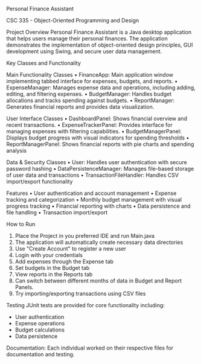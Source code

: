 Personal Finance Assistant

CSC 335 - Object-Oriented Programming and Design

Project Overview
Personal Finance Assistant is a Java desktop application that helps users manage their personal finances. The application demonstrates the implementation of object-oriented design principles, GUI development using Swing, and secure user data management.


Key Classes and Functionality

Main Functionality Classes
•	FinanceApp: Main application window implementing tabbed interface for expenses, budgets, and reports.
•	ExpenseManager: Manages expense data and operations, including adding, editing, and filtering expenses.
•	BudgetManager: Handles budget allocations and tracks spending against budgets.
•	ReportManager: Generates financial reports and provides data visualization.

User Interface Classes
•	DashboardPanel: Shows financial overview and recent transactions.
•	ExpenseTrackerPanel: Provides interface for managing expenses with filtering capabilities.
•	BudgetManagerPanel: Displays budget progress with visual indicators for spending thresholds
•	ReportManagerPanel: Shows financial reports with pie charts and spending analysis

Data & Security Classes
•	User: Handles user authentication with secure password hashing
•	DataPersistenceManager: Manages file-based storage of user data and transactions
•	TransactionFileHandler: Handles CSV import/export functionality

Features
•	User authentication and account management
•	Expense tracking and categorization
•	Monthly budget management with visual progress tracking
•	Financial reporting with charts
•	Data persistence and file handling
•	Transaction import/export

How to Run
1.	Place the Project in you preferred IDE and run Main.java
2.	The application will automatically create necessary data directories 
3.	Use "Create Account" to register a new user 
4.	Login with your credentials
5.	Add expenses through the Expense tab 
6.	Set budgets in the Budget tab 
7.	View reports in the Reports tab
8.	Can switch between different months of data in Budget and Report Panels.
9.	Try importing/exporting transactions using CSV files

Testing
JUnit tests are provided for core functionality including:
- User authentication
- Expense operations
- Budget calculations
- Data persistence



Documentation:
Each individual worked on their respective files for documentation and testing.


